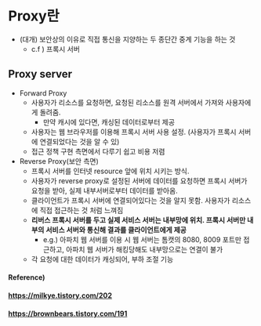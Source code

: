 # Proxy란

* (대개) 보안상의 이유로 직접 통신을 지양하는 두 종단간 중계 기능을 하는 것
  * c.f ) 프록시 서버

## Proxy server

* Forward Proxy
  * 사용자가 리소스를 요청하면, 요청된 리소스를 원격 서버에서 가져와 사용자에게 돌려줌.
    * 만약 캐시에 있다면, 캐싱된 데이터로부터 제공
  * 사용자는 웹 브라우저를 이용해 프록시 서버 사용 설정. (사용자가 프록시 서버에 연결되었다는 것을 알 수 있)
  * 접근 정책 구현 측면에서 다루기 쉽고 비용 저렴
* Reverse Proxy(보안 측면)
  * 프록시 서버를 인터넷 resource 앞에 위치 시키는 방식.
  * 사용자가 reverse proxy로 설정된 서버에 데이터를 요청하면 프록시 서버가 요청을 받아, 실제 내부서버로부터 데이터를 받아옴.
  * 클라이언트가 프록시 서버에 연결되어있다는 것을 알지 못함. 사용자가 리소스에 직접 접근하는 것  처럼 느껴짐
  * **리버스 프록시 서버를 두고 실제 서비스 서버는 내부망에 위치. 프록시 서버만 내부의 서비스 서버와 통신해 결과를 클라이언트에게 제공**
    * e.g.) 아파치 웹 서버를 이용 시 웹 서버는 톰캣의 8080, 8009 포트만 접근하고, 아파치 웹 서버가 해킹당해도 내부망으로는 연결이 불가
  * 각 요청에 대한 데이터가 캐싱되어, 부하 조절 기능 



#### Reference) 

#### https://milkye.tistory.com/202

#### https://brownbears.tistory.com/191

#### 